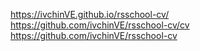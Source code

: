 https://ivchinVE.github.io/rsschool-cv/
https://github.com/ivchinVE/rsschool-cv/cv
https://github.com/ivchinVE/rsschool-cv
